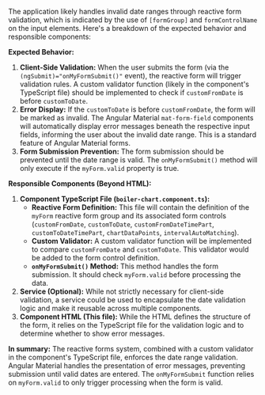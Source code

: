 The application likely handles invalid date ranges through reactive form validation, which is indicated by the use of `[formGroup]` and `formControlName` on the input elements. Here's a breakdown of the expected behavior and responsible components:

**Expected Behavior:**

1.  **Client-Side Validation:** When the user submits the form (via the `(ngSubmit)="onMyFormSubmit()"` event), the reactive form will trigger validation rules.  A custom validator function (likely in the component's TypeScript file) should be implemented to check if `customFromDate` is before `customToDate`.
2.  **Error Display:** If the `customToDate` is before `customFromDate`, the form will be marked as invalid. The Angular Material `mat-form-field` components will automatically display error messages beneath the respective input fields, informing the user about the invalid date range.  This is a standard feature of Angular Material forms.
3.  **Form Submission Prevention:** The form submission should be prevented until the date range is valid.  The `onMyFormSubmit()` method will only execute if the `myForm.valid` property is true.

**Responsible Components (Beyond HTML):**

1.  **Component TypeScript File (`boiler-chart.component.ts`):**
    *   **Reactive Form Definition:** This file will contain the definition of the `myForm` reactive form group and its associated form controls (`customFromDate`, `customToDate`, `customFromDateTimePart`, `customToDateTimePart`, `chartDataPoints`, `intervalAutoMatching`).
    *   **Custom Validator:** A custom validator function will be implemented to compare `customFromDate` and `customToDate`. This validator would be added to the form control definition.
    *   **`onMyFormSubmit()` Method:** This method handles the form submission. It should check `myForm.valid` before processing the data.
2.  **Service (Optional):**  While not strictly necessary for client-side validation, a service could be used to encapsulate the date validation logic and make it reusable across multiple components.
3.  **Component HTML (This file):** While the HTML defines the structure of the form, it relies on the TypeScript file for the validation logic and to determine whether to show error messages.

**In summary:** The reactive forms system, combined with a custom validator in the component's TypeScript file, enforces the date range validation. Angular Material handles the presentation of error messages, preventing submission until valid dates are entered. The `onMyFormSubmit` function relies on `myForm.valid` to only trigger processing when the form is valid.